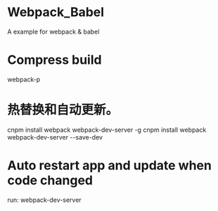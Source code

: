 # Webpack_Babel
A example for webpack &amp; babel

# Compress build
webpack-p

# 热替换和自动更新。
cnpm install webpack webpack-dev-server -g
cnpm install webpack webpack-dev-server --save-dev

# Auto restart app and update when code changed
run: webpack-dev-server

